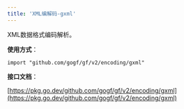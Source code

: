 ```yaml
---
title: 'XML编解码-gxml'
---
```


XML数据格式编码解析。

**使用方式**：

```
import "github.com/gogf/gf/v2/encoding/gxml"
```

**接口文档**：

[https://pkg.go.dev/github.com/gogf/gf/v2/encoding/gxml](https://pkg.go.dev/github.com/gogf/gf/v2/encoding/gxml)